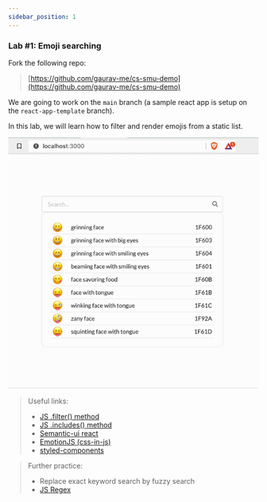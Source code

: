 ```yaml
---
sidebar_position: 1
---
```


### Lab #1: Emoji searching

Fork the following repo:

> [https://github.com/gaurav-me/cs-smu-demo](https://github.com/gaurav-me/cs-smu-demo)

We are going to work on the `main` branch (a sample react app is setup on the `react-app-template` branch).



In this lab, we will learn how to filter and render emojis from a static list.

![](assets/static-demo.gif)

> Useful links:
> - [JS .filter() method](https://developer.mozilla.org/en-US/docs/Web/JavaScript/Reference/Global_Objects/Array/filter)
> - [JS .includes() method](https://developer.mozilla.org/en-US/docs/Web/JavaScript/Reference/Global_Objects/Array/includes)
> - [Semantic-ui react](https://react.semantic-ui.com/)
> - [EmotionJS (css-in-js)](https://emotion.sh/docs/introduction)
> - [styled-components](https://styled-components.com/docs/api#styled)

> Further practice:
> - Replace exact keyword search by fuzzy search
> - [JS Regex](https://developer.mozilla.org/en-US/docs/Web/JavaScript/Guide/Regular_expressions)
